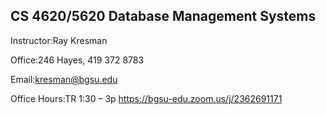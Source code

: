 ## CS 4620/5620 Database Management Systems


Instructor:Ray Kresman

Office:246 Hayes, 419 372 8783

Email:kresman@bgsu.edu

Office Hours:TR 1:30 – 3p
https://bgsu-edu.zoom.us/j/2362691171

